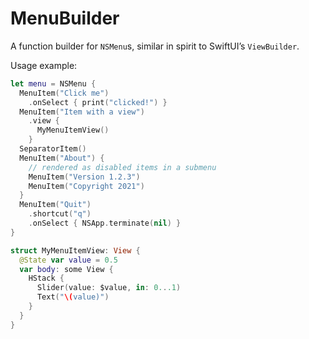 # MenuBuilder

A function builder for `NSMenu`s, similar in spirit to SwiftUI’s `ViewBuilder`.

Usage example:

```swift
let menu = NSMenu {
  MenuItem("Click me")
    .onSelect { print("clicked!") } 
  MenuItem("Item with a view")
    .view {
      MyMenuItemView()
    }
  SeparatorItem()
  MenuItem("About") {
    // rendered as disabled items in a submenu
    MenuItem("Version 1.2.3")
    MenuItem("Copyright 2021")
  }
  MenuItem("Quit")
    .shortcut("q")
    .onSelect { NSApp.terminate(nil) }
}

struct MyMenuItemView: View {
  @State var value = 0.5
  var body: some View {
    HStack {
      Slider(value: $value, in: 0...1)
      Text("\(value)")
    }
  }
}
```
